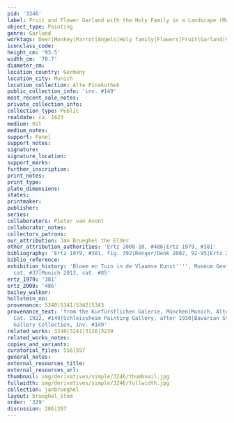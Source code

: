 ```yaml
---
pid: '3246'
label: Fruit and Flower Garland with the Holy Family in a Landscape (Munich)
object_type: Painting
genre: Garland
worktags: Deer|Monkey|Parrot|Angels|Holy family|Flowers|Fruit|Garland|Vegetables
iconclass_code:
height_cm: '93.5'
width_cm: '70.7'
diameter_cm:
location_country: Germany
location_city: Munich
location_collection: Alte Pinakothek
public_collection_info: 'inv. #149'
most_recent_sale_notes:
private_collection_info:
collection_type: Public
realdate: ca. 1623
medium: Oil
medium_notes:
support: Panel
support_notes:
signature:
signature_location:
support_marks:
further_inscription:
print_notes:
print_type:
plate_dimensions:
states:
printmaker:
publisher:
series:
collaborators: Pieter van Avont
collaborator_notes:
collectors_patrons:
our_attribution: Jan Brueghel the Elder
other_attribution_authorities: 'Ertz 2008-10, #486|Ertz 1979, #381'
bibliography: 'Ertz 1979, #381, fig. 392|Renger/Denk 2002, 92-95|Ertz 2008-10, #486'
biblio_reference:
exhibition_history: 'Bloem en Tuin in de Vlaamse Kunst'''', Museum Gent, April 1960,
  cat. #37|Munich 2013, cat. #85'
ertz_1979: '381'
ertz_2008: '486'
bailey_walker:
hollstein_no:
provenance: 5340|5341|5342|5343
provenance_text: 'from the Kurfürstlichen Galerie, München|Munich, Alte Pinakothek,
  Cat. 1922, #149|Schleissheim Painting Gallery, after 1930|Bavarian State Painting
  Gallery Collection, inv. #149'
related_works: 3240|3241|3126|3239
related_works_notes:
copies_and_variants:
curatorial_files: 556|557
general_notes:
external_resources_title:
external_resources_url:
thumbnail: img/derivatives/simple/3246/thumbnail.jpg
fullwidth: img/derivatives/simple/3246/fullwidth.jpg
collection: janbrueghel
layout: brueghel_item
order: '329'
discussion: 286|287
---
```

